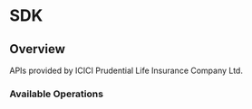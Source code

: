 # SDK

## Overview

APIs provided by ICICI Prudential Life Insurance Company Ltd.

### Available Operations

